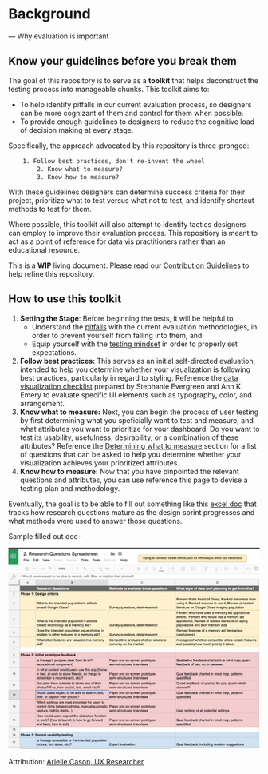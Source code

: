 # Background

— Why evaluation is important

## Know your guidelines before you break them

The goal of this repository is to serve as a **toolkit** that helps deconstruct the testing process into manageable chunks.
This toolkit aims to:

- To help identify pitfalls in our current evaluation process, so designers can be more cognizant of them and control for them when possible.
- To provide enough guidelines to designers to reduce the cognitive load of decision making at every stage.

Specifically, the approach advocated by this repository is three-pronged:

```
   	1. Follow best practices, don't re-invent the wheel
    	2. Know what to measure?
     	3. Know how to measure?
```

With these guidelines designers can determine success criteria for their project, prioritize what to test versus what not to test, and identify shortcut methods to test for them. 

Where possible, this toolkit will also attempt to identify tactics designers can employ to improve their evaluation process. This repositiory is meant to act as a point of reference for data vis practitioners rather than an educational resource.

This is a **WIP** living document. Please read our [Contribution Guidelines](CONTRIBUTING.md) to help refine this repository.

## How to use this toolkit

1. **Setting the Stage**: Before beginning the tests, it will be helpful to 
   - Understand the [pitfalls](./0.Setting-the-Stage/Pitfalls.md) with the current evaluation methodologies, in order to prevent yourself from falling into them, and
   - Equip yourself with the [testing mindset](./0.Setting-the-Stage/TestingMindset.mdTestingMindset.md) in order to properly set expectations.
2. **Follow best practices:** This serves as an initial self-directed evaluation, intended to help you determine whether your visualization is following best practices, particularly in regard to styling. Reference the [data visualization checklist](./Assets/DataVizChecklist_May2016.pdf) prepared by Stephanie Evergreen and Ann K. Emery to evaluate specific UI elements such as typography, color, and arrangement.
3. **Know what to measure:** Next, you can begin the process of user testing by first determining what you speficially want to test and measure, and what attributes you want to prioritize for your dashboard. Do you want to test its usability, usefulness, desirability, or a combination of these attributes? Reference the [Determining what to measure](./2.Determining-what-to-measure/README.md) section for a list of questions that can be asked to help you determine whether your visualization achieves your prioritized attributes.
4. **Know how to measure:** Now that you have pinpointed the relevant questions and attributes, you can use reference this page to devise a testing plan and methodology.


Eventually, the goal is to be able to fill out something like this [excel doc](https://docs.google.com/spreadsheets/d/1lfcPwG4gH-rQQhl5MuXgNevy8_hlJPvdx6_RiLT34qw/edit#gid=0) that tracks how research questions mature as the design sprint progresses and what methods were used to answer those questions.

Sample filled out doc-

![Testing Template](./Assets/images/Sample-Testing-Template.png)

Attribution: [Arielle Cason, UX Researcher](http://ariellecason.com/)

